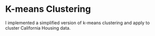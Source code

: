 # K-means Clustering

I implemented a simplified version of k-means clustering and apply to cluster California Housing data.
